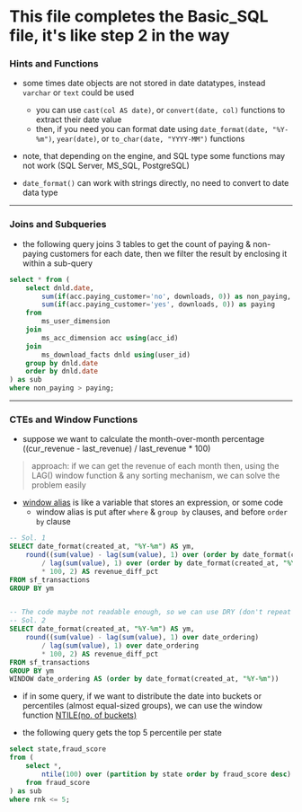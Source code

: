 # This file completes the Basic_SQL file, it's like step 2 in the way

### Hints and Functions

- some times date objects are not stored in date datatypes, instead `varchar` or `text` could be used

  - you can use `cast(col AS date)`, or `convert(date, col)` functions to extract their date value
  - then, if you need you can format date using `date_format(date, "%Y-%m")`, `year(date)`, or `to_char(date, "YYYY-MM")` functions

- note, that depending on the engine, and SQL type some functions may not work (SQL Server, MS_SQL, PostgreSQL)

- `date_format()` can work with strings directly, no need to convert to date data type

---

### Joins and Subqueries

- the following query joins 3 tables to get the count of paying & non-paying customers for each date, then we filter the result by enclosing it within a sub-query

```sql
select * from (
    select dnld.date,
        sum(if(acc.paying_customer='no', downloads, 0)) as non_paying, 
        sum(if(acc.paying_customer='yes', downloads, 0)) as paying
    from
        ms_user_dimension 
    join 
        ms_acc_dimension acc using(acc_id)
    join
        ms_download_facts dnld using(user_id)
    group by dnld.date
    order by dnld.date
) as sub
where non_paying > paying;
```

---

### CTEs and Window Functions

- suppose we want to calculate the month-over-month percentage ((cur_revenue - last_revenue) / last_revenue \* 100)

> approach: if we can get the revenue of each month then, using the LAG() window function & any sorting mechanism, we can solve the problem easily

- [window alias](https://mode.com/sql-tutorial/sql-window-functions) is like a variable that stores an expression, or some code
  - window alias is put after `where` & `group by` clauses, and before `order by` clause

```SQL
-- Sol. 1
SELECT date_format(created_at, "%Y-%m") AS ym,
    round((sum(value) - lag(sum(value), 1) over (order by date_format(created_at, "%Y-%m")))
        / lag(sum(value), 1) over (order by date_format(created_at, "%Y-%m"))
        * 100, 2) AS revenue_diff_pct
FROM sf_transactions
GROUP BY ym


-- The code maybe not readable enough, so we can use DRY (don't repeat yourself) responsible, and use a window alias
-- Sol. 2
SELECT date_format(created_at, "%Y-%m") AS ym, 
    round((sum(value) - lag(sum(value), 1) over date_ordering) 
        / lag(sum(value), 1) over date_ordering
        * 100, 2) AS revenue_diff_pct
FROM sf_transactions
GROUP BY ym
WINDOW date_ordering AS (order by date_format(created_at, "%Y-%m"))
```

- if in some query, if we want to distribute the date into buckets or percentiles (almost equal-sized groups), we can use the window function [NTILE(no. of buckets)](https://www.geeksforgeeks.org/ntile-function-in-sql-server/)

- the following query gets the top 5 percentile per state

```SQL
select state,fraud_score
from (
    select *, 
        ntile(100) over (partition by state order by fraud_score desc) as rnk
    from fraud_score
) as sub
where rnk <= 5;
```